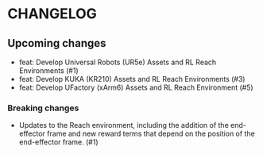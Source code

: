 # CHANGELOG

## Upcoming changes

- feat: Develop Universal Robots (UR5e) Assets and RL Reach Environments (#1)
- feat: Develop KUKA (KR210) Assets and RL Reach Environments (#3)
- feat: Develop UFactory (xArm6) Assets and RL Reach Environment (#5)

### Breaking changes

- Updates to the Reach environment, including the addition of the end-effector frame and new reward terms that depend on the position of the end-effector frame. (#1)
